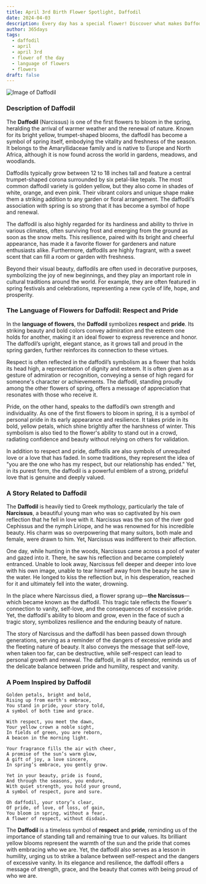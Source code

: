 ```yaml
---
title: April 3rd Birth Flower Spotlight, Daffodil
date: 2024-04-03
description: Every day has a special flower! Discover what makes Daffodil unique as today’s birth flower and its symbolic meaning.
author: 365days
tags:
  - daffodil
  - april
  - april 3rd
  - flower of the day
  - language of flowers
  - flowers
draft: false
---
```


![Image of Daffodil](https://cdn.pixabay.com/photo/2017/02/09/20/41/flower-2053451_1280.jpg#center)


### Description of Daffodil

The **Daffodil** (Narcissus) is one of the first flowers to bloom in the spring, heralding the arrival of warmer weather and the renewal of nature. Known for its bright yellow, trumpet-shaped blooms, the daffodil has become a symbol of spring itself, embodying the vitality and freshness of the season. It belongs to the Amaryllidaceae family and is native to Europe and North Africa, although it is now found across the world in gardens, meadows, and woodlands.

Daffodils typically grow between 12 to 18 inches tall and feature a central trumpet-shaped corona surrounded by six petal-like tepals. The most common daffodil variety is golden yellow, but they also come in shades of white, orange, and even pink. Their vibrant colors and unique shape make them a striking addition to any garden or floral arrangement. The daffodil’s association with spring is so strong that it has become a symbol of hope and renewal.

The daffodil is also highly regarded for its hardiness and ability to thrive in various climates, often surviving frost and emerging from the ground as soon as the snow melts. This resilience, paired with its bright and cheerful appearance, has made it a favorite flower for gardeners and nature enthusiasts alike. Furthermore, daffodils are highly fragrant, with a sweet scent that can fill a room or garden with freshness.

Beyond their visual beauty, daffodils are often used in decorative purposes, symbolizing the joy of new beginnings, and they play an important role in cultural traditions around the world. For example, they are often featured in spring festivals and celebrations, representing a new cycle of life, hope, and prosperity.

### The Language of Flowers for Daffodil: Respect and Pride

In the **language of flowers**, the **Daffodil** symbolizes **respect** and **pride**. Its striking beauty and bold colors convey admiration and the esteem one holds for another, making it an ideal flower to express reverence and honor. The daffodil’s upright, elegant stance, as it grows tall and proud in the spring garden, further reinforces its connection to these virtues.

Respect is often reflected in the daffodil’s symbolism as a flower that holds its head high, a representation of dignity and esteem. It is often given as a gesture of admiration or recognition, conveying a sense of high regard for someone's character or achievements. The daffodil, standing proudly among the other flowers of spring, offers a message of appreciation that resonates with those who receive it.

Pride, on the other hand, speaks to the daffodil’s own strength and individuality. As one of the first flowers to bloom in spring, it is a symbol of personal pride in its early appearance and resilience. It takes pride in its bold, yellow petals, which shine brightly after the harshness of winter. This symbolism is also tied to the flower's ability to stand out in a crowd, radiating confidence and beauty without relying on others for validation.

In addition to respect and pride, daffodils are also symbols of unrequited love or a love that has faded. In some traditions, they represent the idea of "you are the one who has my respect, but our relationship has ended." Yet, in its purest form, the daffodil is a powerful emblem of a strong, prideful love that is genuine and deeply valued.

### A Story Related to Daffodil

The **Daffodil** is heavily tied to Greek mythology, particularly the tale of **Narcissus**, a beautiful young man who was so captivated by his own reflection that he fell in love with it. Narcissus was the son of the river god Cephissus and the nymph Liriope, and he was renowned for his incredible beauty. His charm was so overpowering that many suitors, both male and female, were drawn to him. Yet, Narcissus was indifferent to their affection.

One day, while hunting in the woods, Narcissus came across a pool of water and gazed into it. There, he saw his reflection and became completely entranced. Unable to look away, Narcissus fell deeper and deeper into love with his own image, unable to tear himself away from the beauty he saw in the water. He longed to kiss the reflection but, in his desperation, reached for it and ultimately fell into the water, drowning.

In the place where Narcissus died, a flower sprang up—**the Narcissus**—which became known as the daffodil. This tragic tale reflects the flower's connection to vanity, self-love, and the consequences of excessive pride. Yet, the daffodil's ability to bloom and grow, even in the face of such a tragic story, symbolizes resilience and the enduring beauty of nature.

The story of Narcissus and the daffodil has been passed down through generations, serving as a reminder of the dangers of excessive pride and the fleeting nature of beauty. It also conveys the message that self-love, when taken too far, can be destructive, while self-respect can lead to personal growth and renewal. The daffodil, in all its splendor, reminds us of the delicate balance between pride and humility, respect and vanity.

### A Poem Inspired by Daffodil

```
Golden petals, bright and bold,  
Rising up from earth's embrace,  
You stand in pride, your story told,  
A symbol of both time and grace.  

With respect, you meet the dawn,  
Your yellow crown a noble sight,  
In fields of green, you are reborn,  
A beacon in the morning light.  

Your fragrance fills the air with cheer,  
A promise of the sun’s warm glow,  
A gift of joy, a love sincere,  
In spring’s embrace, you gently grow.  

Yet in your beauty, pride is found,  
And through the seasons, you endure,  
With quiet strength, you hold your ground,  
A symbol of respect, pure and sure.  

Oh daffodil, your story’s clear,  
Of pride, of love, of loss, of gain,  
You bloom in spring, without a fear,  
A flower of respect, without disdain.  
```

The **Daffodil** is a timeless symbol of **respect** and **pride**, reminding us of the importance of standing tall and remaining true to our values. Its brilliant yellow blooms represent the warmth of the sun and the pride that comes with embracing who we are. Yet, the daffodil also serves as a lesson in humility, urging us to strike a balance between self-respect and the dangers of excessive vanity. In its elegance and resilience, the daffodil offers a message of strength, grace, and the beauty that comes with being proud of who we are.

